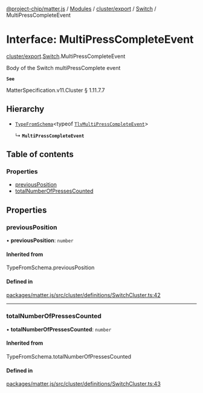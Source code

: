 [@project-chip/matter.js](../README.md) / [Modules](../modules.md) / [cluster/export](../modules/cluster_export.md) / [Switch](../modules/cluster_export.Switch.md) / MultiPressCompleteEvent

# Interface: MultiPressCompleteEvent

[cluster/export](../modules/cluster_export.md).[Switch](../modules/cluster_export.Switch.md).MultiPressCompleteEvent

Body of the Switch multiPressComplete event

**`See`**

MatterSpecification.v11.Cluster § 1.11.7.7

## Hierarchy

- [`TypeFromSchema`](../modules/tlv_export.md#typefromschema)\<typeof [`TlvMultiPressCompleteEvent`](../modules/cluster_export.Switch.md#tlvmultipresscompleteevent)\>

  ↳ **`MultiPressCompleteEvent`**

## Table of contents

### Properties

- [previousPosition](cluster_export.Switch.MultiPressCompleteEvent.md#previousposition)
- [totalNumberOfPressesCounted](cluster_export.Switch.MultiPressCompleteEvent.md#totalnumberofpressescounted)

## Properties

### previousPosition

• **previousPosition**: `number`

#### Inherited from

TypeFromSchema.previousPosition

#### Defined in

[packages/matter.js/src/cluster/definitions/SwitchCluster.ts:42](https://github.com/project-chip/matter.js/blob/5f71eedebdb9fa54338bde320c311bb359b7455d/packages/matter.js/src/cluster/definitions/SwitchCluster.ts#L42)

___

### totalNumberOfPressesCounted

• **totalNumberOfPressesCounted**: `number`

#### Inherited from

TypeFromSchema.totalNumberOfPressesCounted

#### Defined in

[packages/matter.js/src/cluster/definitions/SwitchCluster.ts:43](https://github.com/project-chip/matter.js/blob/5f71eedebdb9fa54338bde320c311bb359b7455d/packages/matter.js/src/cluster/definitions/SwitchCluster.ts#L43)
